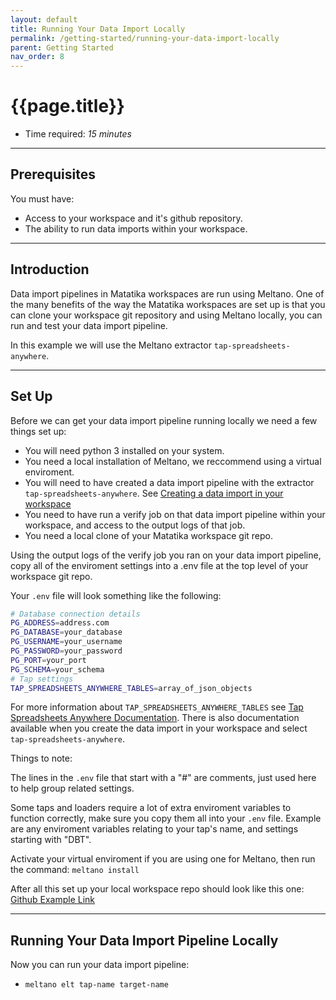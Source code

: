 ```yaml
---
layout: default
title: Running Your Data Import Locally
permalink: /getting-started/running-your-data-import-locally
parent: Getting Started
nav_order: 8
---
```


# {{page.title}}

- Time required: *15 minutes*

---

## Prerequisites

You must have:
- Access to your workspace and it's github repository.
- The ability to run data imports within your workspace.

---

## Introduction

Data import pipelines in Matatika workspaces are run using Meltano. One of the many benefits of the way the Matatika workspaces are set up is that you can clone your workspace git repository and using Meltano locally, you can run and test your data import pipeline.

In this example we will use the Meltano extractor `tap-spreadsheets-anywhere`.

---

## Set Up

Before we can get your data import pipeline running locally we need a few things set up:
- You will need python 3 installed on your system.
- You need a local installation of Meltano, we reccommend using a virtual enviroment.
- You will need to have created a data import pipeline with the extractor `tap-spreadsheets-anywhere`. See [Creating a data import in your workspace](creating-a-data-import-in-your-workspace)
- You need to have run a verify job on that data import pipeline within your workspace, and access to the output logs of that job.
- You need a local clone of your Matatika workspace git repo.

Using the output logs of the verify job you ran on your data import pipeline, copy all of the enviroment settings into a .env file at the top level of your workspace git repo.

Your `.env` file will look something like the following:

```bash
# Database connection details
PG_ADDRESS=address.com
PG_DATABASE=your_database
PG_USERNAME=your_username
PG_PASSWORD=your_password
PG_PORT=your_port
PG_SCHEMA=your_schema
# Tap settings
TAP_SPREADSHEETS_ANYWHERE_TABLES=array_of_json_objects
```

For more information about `TAP_SPREADSHEETS_ANYWHERE_TABLES` see [Tap Spreadsheets Anywhere Documentation](https://github.com/ets/tap-spreadsheets-anywhere). There is also documentation available when you create the data import in your workspace and select `tap-spreadsheets-anywhere`.

Things to note:

The lines in the `.env` file that start with a "#" are comments, just used here to help group related settings.

Some taps and loaders require a lot of extra enviroment variables to function correctly, make sure you copy them all into your `.env` file. Example are any enviroment variables relating to your tap's name, and settings starting with "DBT".

Activate your virtual enviroment if you are using one for Meltano, then run the command: `meltano install`

After all this set up your local workspace repo should look like this one: [Github Example Link](https://github.com/Matatika/matatika-examples/tree/master/example_local_data_import_workspace)

---

## Running Your Data Import Pipeline Locally

Now you can run your data import pipeline:

- `meltano elt tap-name target-name`
